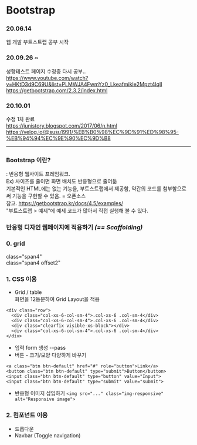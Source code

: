 # Bootstrap
### 20.06.14   
웹 개발 부트스트랩 공부 시작

### 20.09.26 ~
성향테스트 페이지 수정중 다시 공부..   
https://www.youtube.com/watch?v=HKtD3d9C69U&list=PLMWJA4FwmYz0_Lkeafmikle2Mpzt4lqIl   
https://getbootstrap.com/2.3.2/index.html 

### 20.10.01
수정 1차 완료   
https://junistory.blogspot.com/2017/06/n.html   
https://velog.io/@susu1991/%EB%B0%98%EC%9D%91%ED%98%95-%EB%94%94%EC%9E%90%EC%9D%B8   
- - -
### Bootstrap 이란?   
: 반응형 웹사이트 프레임워크.   
Ex) 사이즈를 줄이면 화면 배치도 반응형으로 줄어듦   
기본적인 HTML에는 없는 기능을, 부트스트랩에서 제공함, 약간의 코드를 첨부함으로써 기능을 구현할 수 있음. = 오픈소스   
참고. https://getbootstrap.kr/docs/4.5/examples/    
"부트스트랩 > 예제"에 예제 코드가 많아서 직접 실행해 볼 수 있다.   

### 반응형 디자인 웹페이지에 적용하기 *(== Scaffolding)*

### 0. grid
class="span4"   
class="span4 offset2"   

### 1. CSS 이용

* Grid / table   
화면을 12등분하여 Grid Layout을 적용   
```
<div class="row">
  <div class="col-xs-6-col-sm-4">.col-xs-6 .col-sm-4</div>
  <div class="col-xs-6-col-sm-4">.col-xs-6 .col-sm-4</div>
  <div class="clearfix visible-xs-block"></div>
  <div class="col-xs-6-col-sm-4">.col-xs-6 .col-sm-4</div>
</div>
```
* 입력 form 생성 --pass
* 버튼 - 크기/모양 다양하게 바꾸기
 ```
 <a class="btn btn-default" href="#" role="button">Link</a>
 <button class="btn btn-default" type="submit">Button</button>
 <input class="btn btn-default" type="button" value="Input">
 <input class="btn btn-default" type="submit" value="submit">
 ```
 * 반응형 이미지 삽입하기
 ```<img src="..." class="img-responsive" alt="Responsive image">```
     
 
 ### 2. 컴포넌트 이용
 * 드롭다운
 * Navbar (Toggle navigation)
